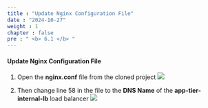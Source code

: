 ```yaml
---
title : "Update Nginx Configuration File"
date : "2024-10-27"
weight : 1
chapter : false
pre : " <b> 6.1 </b> "
---
```


#### Update Nginx Configuration File
1. Open the **nginx.conf** file from the cloned project
![](mages/6-1/01.png?width=50pc)

2. Then change line 58 in the file to the **DNS Name** of the **app-tier-internal-lb** load balancer
![](mages/6-1/02.png?width=50pc)
